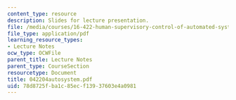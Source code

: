 ```yaml
---
content_type: resource
description: Slides for lecture presentation.
file: /media/courses/16-422-human-supervisory-control-of-automated-systems-spring-2004/78d8725fba1c85ecf13937603e4a0981_042204autosystem.pdf
file_type: application/pdf
learning_resource_types:
- Lecture Notes
ocw_type: OCWFile
parent_title: Lecture Notes
parent_type: CourseSection
resourcetype: Document
title: 042204autosystem.pdf
uid: 78d8725f-ba1c-85ec-f139-37603e4a0981
---
```

